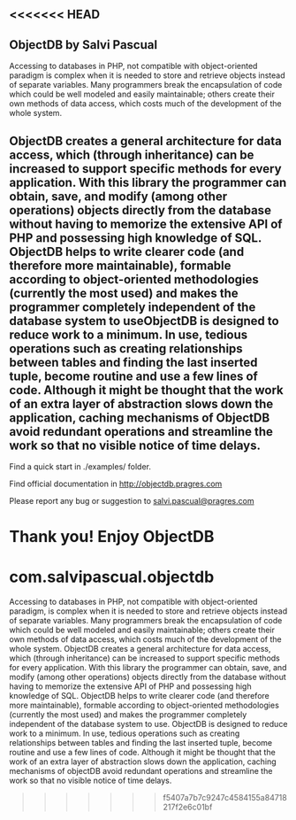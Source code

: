 <<<<<<< HEAD
--------------------------------------------------------------------------
ObjectDB
by Salvi Pascual
--------------------------------------------------------------------------
Accessing to databases  in  PHP,  not   compatible  with   object-oriented 
paradigm is complex  when  it  is  needed to store  and  retrieve  objects 
instead of separate variables. Many programmers   break  the encapsulation 
of code which could be  well   modeled   and easily  maintainable;  others 
create  their  own   methods  of  data  access, which  costs  much  of the 
development of the whole system.

ObjectDB creates a general  architecture for data access,  which  (through 
inheritance) can  be   increased  to  support  specific methods for  every 
application. With this library the programmer can obtain, save, and modify 
(among other operations) objects directly from the database without having
to memorize the extensive API of PHP and possessing high knowledge of SQL.
ObjectDB helps to write clearer code (and  therefore  more  maintainable), 
formable according to object-oriented methodologies  (currently  the  most 
used) and makes the programmer  completely  independent  of  the  database 
system to useObjectDB is designed to reduce work  to a  minimum.  In  use, 
tedious  operations  such  as  creating  relationships  between tables and 
finding the last inserted tuple,  become  routine  and use a  few lines of 
code. Although it might be thought that the work  of  an  extra  layer  of 
abstraction slows down the  application, caching  mechanisms  of  ObjectDB 
avoid redundant operations and streamline the  work  so  that  no  visible 
notice of time delays.
--------------------------------------------------------------------------

Find a quick start in ./examples/ folder.

Find official documentation in http://objectdb.pragres.com

Please report any bug or suggestion to salvi.pascual@pragres.com

Thank you! Enjoy ObjectDB
=======
com.salvipascual.objectdb
=========================

Accessing to databases in PHP, not compatible with object-oriented paradigm, is complex when it is needed to store and retrieve objects instead of separate variables. Many programmers break the encapsulation of code which could be well modeled and easily maintainable; others create their own methods of data access, which costs much of the development of the whole system.  ObjectDB creates a general architecture for data access, which (through inheritance) can be increased to support specific methods for every application. With this library the programmer can obtain, save, and modify (among other operations) objects directly from the database without having to memorize the extensive API of PHP and possessing high knowledge of SQL. ObjectDB helps to write clearer code (and therefore more maintainable), formable according to object-oriented methodologies (currently the most used) and makes the programmer completely independent of the database system to use.  ObjectDB is designed to reduce work to a minimum. In use, tedious operations such as creating relationships between tables and finding the last inserted tuple, become routine and use a few lines of code. Although it might be thought that the work of an extra layer of abstraction slows down the application, caching mechanisms of objectDB avoid redundant operations and streamline the work so that no visible notice of time delays.
>>>>>>> f5407a7b7c9247c4584155a84718217f2e6c01bf
